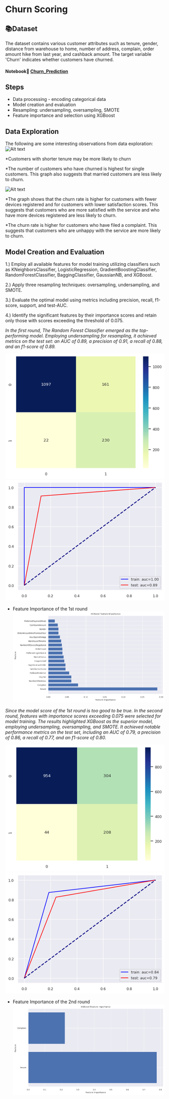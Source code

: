 # Churn Scoring
## :books:Dataset
The dataset contains various customer attributes such as tenure, gender, distance from warehouse to home, number of address, complain, order amount hike from last year, and cashback amount. The target variable 'Churn' indicates whether customers have churned.

#### Notebook:open_book: [Churn_Prediction](https://github.com/JamjureeK/MADT8101-Customer-Analytics/blob/main/%2303%20Churn%20Scoring/Churn_Prediction.ipynb)

## Steps
* Data processing - encoding categorical data
* Model creation and evaluation
* Resampling: undersampling, oversampling, SMOTE
* Feature importance and selection using XGBoost

## Data Exploration
The following are some interesting observations from data exploration:
![Alt text]()

*Customers with shorter tenure may be more likely to churn

*The number of customers who have churned is highest for single customers. This graph also suggests that married customers are less likely to churn.

![Alt text]()

*The graph shows that the churn rate is higher for customers with fewer devices registered and for customers with lower satisfaction scores. This suggests that customers who are more satisfied with the service and who have more devices registered are less likely to churn.

*The churn rate is higher for customers who have filed a complaint. This suggests that customers who are unhappy with the service are more likely to churn.
  
## Model Creation and Evaluation
1.) Employ all available features for model training utilizing classifiers such as KNeighborsClassifier, LogisticRegression, GradientBoostingClassifier, RandomForestClassifier, BaggingClassifier, GaussianNB, and XGBoost.

2.) Apply three resampling techniques: oversampling, undersampling, and SMOTE.

3.) Evaluate the optimal model using metrics including precision, recall, f1-score, support, and test-AUC.

4.) Identify the significant features by their importance scores and retain only those with scores exceeding the threshold of 0.075.

*In the first round, The Random Forest Classifier emerged as the top-performing model. Employing undersampling for resampling, it achieved metrics on the test set: an AUC of 0.89, a precision of 0.91, a recall of 0.88, and an f1-score of 0.89.*

![Alt text](https://github.com/JamjureeK/MADT8101-Customer-Analytics/blob/146a21a5bb268665843e5518eea7a7fe439974ef/%2303%20Churn%20Scoring/Random%20Forest_SMOTE_1.png)
![Alt text](https://github.com/JamjureeK/MADT8101-Customer-Analytics/blob/146a21a5bb268665843e5518eea7a7fe439974ef/%2303%20Churn%20Scoring/Random%20Forest_SMOTE_2.png)

* Feature Importance of the 1st round
![Alt text](https://github.com/JamjureeK/MADT8101-Customer-Analytics/blob/146a21a5bb268665843e5518eea7a7fe439974ef/%2303%20Churn%20Scoring/Feature%20importance.png)

*Since the model score of the 1st round is too good to be true. In the second round, features with importance scores exceeding 0.075 were selected for model training. The results highlighted XGBoost as the superior model, employing undersampling, oversampling, and SMOTE. It achieved notable performance metrics on the test set, including an AUC of 0.79, a precision of 0.86, a recall of 0.77, and an f1-score of 0.80.*

![Alt text](https://github.com/JamjureeK/MADT8101-Customer-Analytics/blob/146a21a5bb268665843e5518eea7a7fe439974ef/%2303%20Churn%20Scoring/XGBoost_1.png)
![Alt text](https://github.com/JamjureeK/MADT8101-Customer-Analytics/blob/146a21a5bb268665843e5518eea7a7fe439974ef/%2303%20Churn%20Scoring/XGBoost_2.png)

* Feature Importance of the 2nd round
![Alt text](https://github.com/JamjureeK/MADT8101-Customer-Analytics/blob/146a21a5bb268665843e5518eea7a7fe439974ef/%2303%20Churn%20Scoring/Feature%20importance%202.png)




